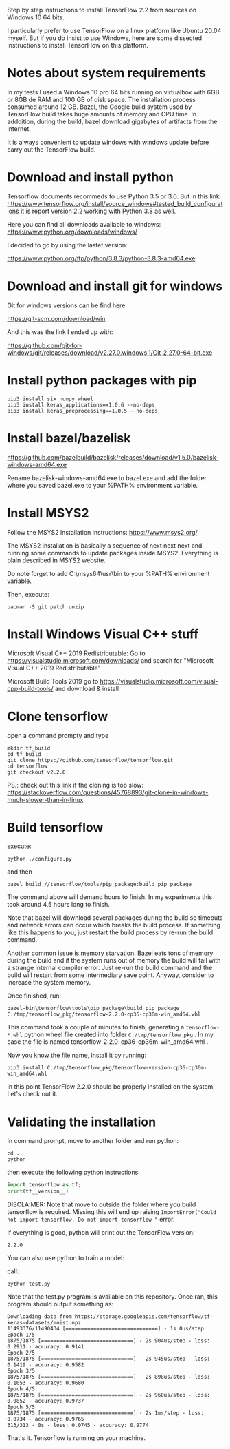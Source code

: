 Step by step instructions to install TensorFlow 2.2 from sources on Windows 10 64 bits.

I particularly prefer to use TensorFlow on a linux platform like Ubuntu 20.04 myself. But if you do insist to use Windows, here are some dissected instructions to install TensorFlow on this platform.

# Notes about system requirements

In my tests I used a Windows 10 pro 64 bits running on virtualbox with 6GB or 8GB de RAM and 100 GB of disk space. The installation process consumed around 12 GB.
Bazel, the Google build system used by TensorFlow build takes huge amounts of memory and CPU time. In adddition, during the build, bazel download gigabytes of artifacts from the internet. 

It is always convenient to update windows with windows update before carry out the TensorFlow build.

# Download and install python

Tensorflow documents recommeds to use Python 3.5 or 3.6. But in this link https://www.tensorflow.org/install/source_windows#tested_build_configurations it is report version 2.2 working with Python 3.8 as well.

Here you can find all downloads available to windows:
https://www.python.org/downloads/windows/

I decided to go by using the lastet version:

https://www.python.org/ftp/python/3.8.3/python-3.8.3-amd64.exe

# Download and install git for windows

Git for windows versions can be find here:

https://git-scm.com/download/win

And this was the link I ended up with:

https://github.com/git-for-windows/git/releases/download/v2.27.0.windows.1/Git-2.27.0-64-bit.exe

# Install python packages with pip

```
pip3 install six numpy wheel
pip3 install keras_applications==1.0.6 --no-deps
pip3 install keras_preprocessing==1.0.5 --no-deps
```

# Install bazel/bazelisk

https://github.com/bazelbuild/bazelisk/releases/download/v1.5.0/bazelisk-windows-amd64.exe

Rename bazelisk-windows-amd64.exe to bazel.exe and add the folder where you saved bazel.exe to your %PATH% environment variable.

# Install MSYS2 

Follow the MSYS2 installation instructions: https://www.msys2.org/

The MSYS2 installation is basically a sequence of next next next and running some commands to update packages inside MSYS2. Everything is plain described in MSYS2 website.

Do note forget to add C:\msys64\usr\bin to your %PATH% environment variable.

Then, execute:

```
pacman -S git patch unzip
```

# Install Windows Visual C++ stuff

Microsoft Visual C++ 2019 Redistributable:
Go to https://visualstudio.microsoft.com/downloads/ and search for "Microsoft Visual C++ 2019 Redistributable"

Microsoft Build Tools 2019
go to https://visualstudio.microsoft.com/visual-cpp-build-tools/ and download & install

# Clone tensorflow

open a command prompty and type

```
mkdir tf_build
cd tf_build
git clone https://github.com/tensorflow/tensorflow.git
cd tensorflow
git checkout v2.2.0
```
PS.: check out this link if the cloning is too slow: https://stackoverflow.com/questions/45768893/git-clone-in-windows-much-slower-than-in-linux

# Build tensorflow

execute:

```
python ./configure.py
```
and then

```
bazel build //tensorflow/tools/pip_package:build_pip_package
```
The command above will demand hours to finish. In my experiments this took around 4,5 hours long to finish.

Note that bazel will download several packages during the build so timeouts and network errors can occur which breaks the build process. If something like this happens to you, just restart the build process by re-run the build command.

Another common issue is memory starvation. Bazel eats tons of memory during the build and if the system runs out of memory the build will fail with a strange internal compiler error. Just re-run the build command and the build will restart from some intermediary save point. Anyway, consider to increase the system memory.

Once finished, run:
```
bazel-bin\tensorflow\tools\pip_package\build_pip_package C:/tmp/tensorflow_pkg/tensorflow-2.2.0-cp36-cp36m-win_amd64.whl
```
This command took a couple of minutes to finish, generating a `tensorflow-*.whl` python wheel file created into folder `C:/tmp/tensorflow_pkg` . In my case the file is named tensorflow-2.2.0-cp36-cp36m-win_amd64.whl .

Now you know the file name, install it by running:

```
pip3 install C:/tmp/tensorflow_pkg/tensorflow-version-cp36-cp36m-win_amd64.whl
```

In this point TensorFlow 2.2.0 should be properly installed on the system. Let's check out it.

# Validating the installation

In command prompt, move to another folder and run python:

```
cd ..
python
```
then execute the following python instructions:
```python
import tensorflow as tf;
print(tf__version__)
```
DISCLAIMER: Note that move to outside the folder where you build tensorflow is required. Missing this will end up raising `ImportError("Could not import tensorflow. Do not import tensorflow "` error.

If everything is good, python will print out the TensorFlow version:
```
2.2.0
```

You can also use python to train a model:

call:

```
python test.py
```

Note that the test.py program is available on this repository. Once ran, this program should output something as:

```
Downloading data from https://storage.googleapis.com/tensorflow/tf-keras-datasets/mnist.npz
11493376/11490434 [==============================] - 1s 0us/step
Epoch 1/5
1875/1875 [==============================] - 2s 904us/step - loss: 0.2911 - accuracy: 0.9141
Epoch 2/5
1875/1875 [==============================] - 2s 945us/step - loss: 0.1419 - accuracy: 0.9582
Epoch 3/5
1875/1875 [==============================] - 2s 898us/step - loss: 0.1053 - accuracy: 0.9680
Epoch 4/5
1875/1875 [==============================] - 2s 960us/step - loss: 0.0852 - accuracy: 0.9737
Epoch 5/5
1875/1875 [==============================] - 2s 1ms/step - loss: 0.0734 - accuracy: 0.9765
313/313 - 0s - loss: 0.0745 - accuracy: 0.9774
```

That's it. Tensorflow is running on your machine.
